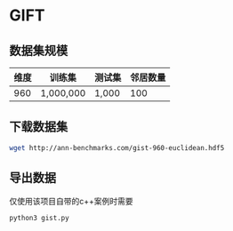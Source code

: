 # GIFT

## 数据集规模

| 维度 | 训练集 | 测试集 | 邻居数量 |
|-----|-----------|-------|-----|
| 960 | 1,000,000 | 1,000 | 100 |

## 下载数据集

```bash
wget http://ann-benchmarks.com/gist-960-euclidean.hdf5
```

## 导出数据

仅使用该项目自带的c++案例时需要

```bash
python3 gist.py
```
